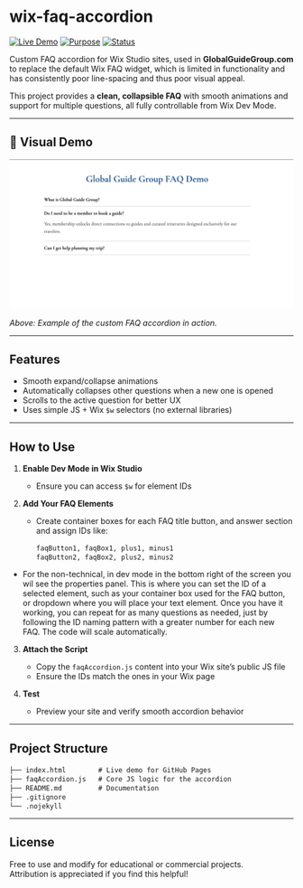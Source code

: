# wix-faq-accordion

[![Live Demo](https://img.shields.io/badge/View-Live%20Demo-blue)](https://wialtd.github.io/wix-faq-accordion/)
[![Purpose](https://img.shields.io/badge/Purpose-Educational-gold)]()
[![Status](https://img.shields.io/badge/Status-Demo-lightgrey)]()

Custom FAQ accordion for Wix Studio sites, used in **GlobalGuideGroup.com** to replace the
default Wix FAQ widget, which is limited in functionality and has consistently poor line-spacing and thus poor visual appeal.

This project provides a **clean, collapsible FAQ** with smooth animations and support for multiple questions, all fully controllable from Wix Dev Mode.

---
## 📸 Visual Demo

![FAQ Accordion Screenshot](assets/demo-screenshot.png)

*Above: Example of the custom FAQ accordion in action.*

---

## Features

- Smooth expand/collapse animations  
- Automatically collapses other questions when a new one is opened  
- Scrolls to the active question for better UX  
- Uses simple JS + Wix `$w` selectors (no external libraries)

---

## How to Use

1. **Enable Dev Mode in Wix Studio**  
   - Ensure you can access `$w` for element IDs

2. **Add Your FAQ Elements**
   - Create container boxes for each FAQ title button, and answer section and assign IDs like:
     ```
     faqButton1, faqBox1, plus1, minus1
     faqButton2, faqBox2, plus2, minus2
     ```
- For the non-technical, in dev mode in the bottom right of the screen you wil see the properties panel. This is where you can set the ID of a selected element, such as your container box used for the FAQ button, or dropdown where you will place your text element. Once you have it working, you can repeat for as many questions as needed, just by following the ID naming pattern with a greater number for each new FAQ. The code will scale automatically. 

3. **Attach the Script**
   - Copy the `faqAccordion.js` content into your Wix site’s public JS file  
   - Ensure the IDs match the ones in your Wix page

4. **Test**
   - Preview your site and verify smooth accordion behavior

---

## Project Structure

```
├── index.html        # Live demo for GitHub Pages
├── faqAccordion.js   # Core JS logic for the accordion
├── README.md         # Documentation
├── .gitignore
└── .nojekyll
```
---

## License

Free to use and modify for educational or commercial projects.  
Attribution is appreciated if you find this helpful!
